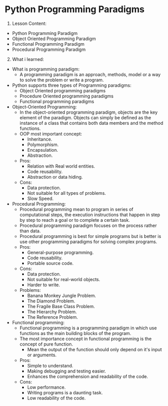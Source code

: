 # Python Programming Paradigms
1. Lesson Content:
  - Python Programming Paradigm
  - Object Oriented Programming Paradigm
  - Functional Programming Paradigm
  - Procedural Programming Paradigm
2. What i learned:
  - What is programming paradigm:
    - A programming paradigm is an approach, methods, model or a way to solve the problem or write a program.
  - Python supports three types of Programming paradigms:
    - Object Oriented programming paradigms
    - Procedure Oriented programming paradigms
    - Functional programming paradigms
  - Object-Oriented Programming:
    - In the object-oriented programming paradigm, objects are the key element of the paradigm. Objects can simply be defined as the instance of a class that contains both data members and the method functions.
    - OOP most important concept:
      - Inheritance.
      - Polymorphism.
      - Encapsulation.
      - Abstraction.
    - Pros:
      - Relation with Real world entities.
      - Code reusability.
      - Abstraction or data hiding.
    - Cons:
      - Data protection.
      - Not suitable for all types of problems.
      - Slow Speed.
  - Procedural Programming:
    - Procedural programming mean to program in series of computational steps, the execution instructions that happen in step by step to reach a goal or to complete a certain task.
    - Procedural programming paradigm focuses on the process rather than data.
    - Procedural programming is best for simple programs but is better is use other programming paradigms for solving complex programs.
    - Pros:
      - General-purpose programming.
      - Code reusability.
      - Portable source code.
    - Cons:
      - Data protection.
      - Not suitable for real-world objects.
      - Harder to write.
    - Problems:
      - Banana Monkey Jungle Problem.
      - The Diamond Problem.
      - The Fragile Base Class Problem.
      - The Hierarchy Problem.
      - The Reference Problem.
  - Functional programming:
    - Functional programming is a programming paradigm in which use functions as the main building blocks of the program.
    - The most importance concept in functional programming is the concept of pure function.
      - Mean the output of the function should only depend on it's input or arguments.
    - Pros:
      - Simple to understand.
      - Making debugging and testing easier.
      - Enhances the comprehension and readability of the code.
    - Cons:
      - Low performance.
      - Writing programs is a daunting task.
      - Low readability of the code.